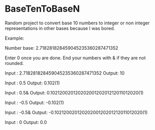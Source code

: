 # BaseTenToBaseN
Random project to convert base 10 numbers to integer or non integer representations in other bases because I was bored.

Example:

Number base: 2.718281828459045235360287471352

Enter 0 once you are done.
End your numbers with & if they are not rounded.

Input : 2.718281828459045235360287471352
Output: 10

Input : 0.5
Output: 0.102(1)

Input : 0.5&
Output: 0.10212002012020200120201212011012020(1)

Input : -0.5
Output: -0.102(1)

Input : -0.5&
Output: -0.10212002012020200120201212011012020(1)

Input : 0
Output: 0.0
